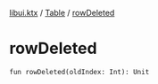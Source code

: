 [libui.ktx](../README.md) / [Table](README.md) / [rowDeleted](row-deleted.md)

# rowDeleted

`fun rowDeleted(oldIndex: Int): Unit`